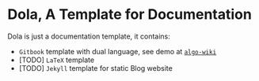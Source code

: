 Dola, A Template for Documentation
======

Dola is just a documentation template, it contains:

* `Gitbook` template with dual language, see demo at [`algo-wiki`](https://scozv.github.io/algo-wiki/)
* [TODO] `LaTeX` template
* [TODO] `Jekyll` template for static Blog website
